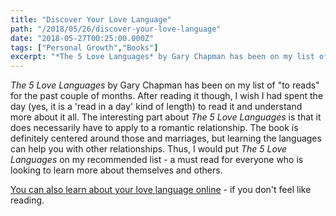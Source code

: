 ```yaml
---
title: "Discover Your Love Language"
path: "/2018/05/26/discover-your-love-language"
date: "2018-05-27T00:25:00.000Z"
tags: ["Personal Growth","Books"]
excerpt: "*The 5 Love Languages* by Gary Chapman has been on my list of "to reads" for the past couple of months. After reading it though, I wish I had spent the day (yes, it is a 'read in a day' kind of..."
---
```


*The 5 Love Languages* by Gary Chapman has been on my list of "to reads" for the past couple of months. After reading it though, I wish I had spent the day (yes, it is a 'read in a day' kind of length) to read it and understand more about it all. The interesting part about *The 5 Love Languages* is that it does necessarily have to apply to a romantic relationship. The book is definitely centered around those and marriages, but learning the languages can help you with other relationships. Thus, I would put *The 5 Love Languages* on my recommended list - a must read for everyone who is looking to learn more about themselves and others.

[You can also learn about your love language online](http://www.5lovelanguages.com/) - if you don't feel like reading.
